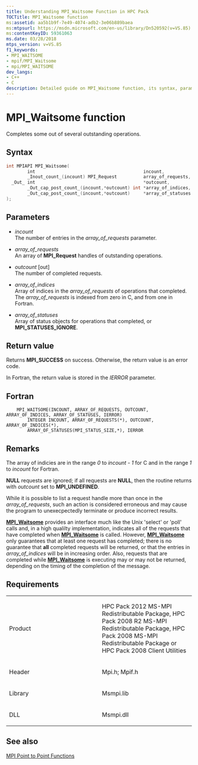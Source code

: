 ```yaml
---
title: Understanding MPI_Waitsome Function in HPC Pack
TOCTitle: MPI_Waitsome function
ms:assetid: aa5b1b9f-7e49-4074-adb2-3e06b889baea
ms:mtpsurl: https://msdn.microsoft.com/en-us/library/Dn520592(v=VS.85)
ms:contentKeyID: 59361063
ms.date: 03/28/2018
mtps_version: v=VS.85
f1_keywords:
- MPI_WAITSOME
- mpif/MPI_Waitsome
- mpi/MPI_WAITSOME
dev_langs:
- C++
- C
description: Detailed guide on MPI_Waitsome function, its syntax, parameters, return value, and usage in HPC Pack 2012 MS-MPI Redistributable Package. Learn more about MPI Point to Point Functions.
---
```


# MPI\_Waitsome function

Completes some out of several outstanding operations.

## Syntax

``` c++
int MPIAPI MPI_Waitsome(
        int                                         incount,
        _Inout_count_(incount) MPI_Request          array_of_requests,
  _Out_ int                                         *outcount,
        _Out_cap_post_count_(incount,*outcount) int *array_of_indices,
        _Out_cap_post_count_(incount,*outcount)     *array_of_statuses
);
```

## Parameters

  - *incount*  
    The number of entries in the *array\_of\_requests* parameter.

  - *array\_of\_requests*  
    An array of **MPI\_Request** handles of outstanding operations.

  - *outcount* \[out\]  
    The number of completed requests.

  - *array\_of\_indices*  
    Array of indices in the *array\_of\_requests* of operations that completed. The *array\_of\_requests* is indexed from zero in C, and from one in Fortran.

  - *array\_of\_statuses*  
    Array of status objects for operations that completed, or **MPI\_STATUSES\_IGNORE**.

## Return value

Returns **MPI\_SUCCESS** on success. Otherwise, the return value is an error code.

In Fortran, the return value is stored in the *IERROR* parameter.

## Fortran

``` FORTRAN
    MPI_WAITSOME(INCOUNT, ARRAY_OF_REQUESTS, OUTCOUNT, ARRAY_OF_INDICES, ARRAY_OF_STATUSES, IERROR)
        INTEGER INCOUNT, ARRAY_OF_REQUESTS(*), OUTCOUNT, ARRAY_OF_INDICES(*),
        ARRAY_OF_STATUSES(MPI_STATUS_SIZE,*), IERROR
```

## Remarks

The array of indicies are in the range *0* to *incount - 1* for C and in the range *1* to *incount* for Fortran.

**NULL** requests are ignored; if all requests are **NULL**, then the routine returns with *outcount* set to **MPI\_UNDEFINED**.

While it is possible to list a request handle more than once in the *array\_of\_requests*, such an action is considered erroneous and may cause the program to unexecpectedly terminate or produce incorrect results.

[**MPI\_Waitsome**](mpi-waitsome-function.md) provides an interface much like the Unix 'select' or 'poll' calls and, in a high qualilty implementation, indicates all of the requests that have completed when [**MPI\_Waitsome**](mpi-waitsome-function.md) is called. However, [**MPI\_Waitsome**](mpi-waitsome-function.md) only guarantees that at least one request has completed; there is no guarantee that **all** completed requests will be returned, or that the entries in *array\_of\_indices* will be in increasing order. Also, requests that are completed while [**MPI\_Waitsome**](mpi-waitsome-function.md) is executing may or may not be returned, depending on the timing of the completion of the message.


## Requirements

<table>
<colgroup>
<col style="width: 50%" />
<col style="width: 50%" />
</colgroup>
<tbody>
<tr class="odd">
<td><p>Product</p></td>
<td><p>HPC Pack 2012 MS-MPI Redistributable Package, HPC Pack 2008 R2 MS-MPI Redistributable Package, HPC Pack 2008 MS-MPI Redistributable Package or HPC Pack 2008 Client Utilities</p></td>
</tr>
<tr class="even">
<td><p>Header</p></td>
<td>Mpi.h;
Mpif.h</td>
</tr>
<tr class="odd">
<td><p>Library</p></td>
<td>Msmpi.lib</td>
</tr>
<tr class="even">
<td><p>DLL</p></td>
<td>Msmpi.dll</td>
</tr>
</tbody>
</table>


## See also

[MPI Point to Point Functions](mpi-point-to-point-functions.md)

